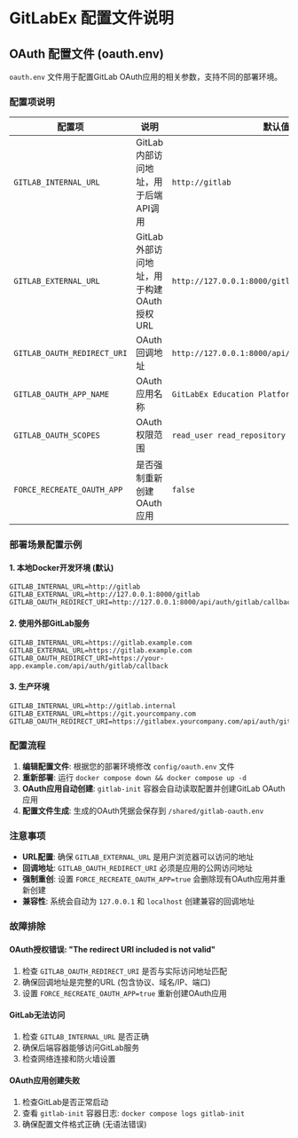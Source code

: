 # GitLabEx 配置文件说明

## OAuth 配置文件 (oauth.env)

`oauth.env` 文件用于配置GitLab OAuth应用的相关参数，支持不同的部署环境。

### 配置项说明

| 配置项 | 说明 | 默认值 |
|--------|------|--------|
| `GITLAB_INTERNAL_URL` | GitLab内部访问地址，用于后端API调用 | `http://gitlab` |
| `GITLAB_EXTERNAL_URL` | GitLab外部访问地址，用于构建OAuth授权URL | `http://127.0.0.1:8000/gitlab` |
| `GITLAB_OAUTH_REDIRECT_URI` | OAuth回调地址 | `http://127.0.0.1:8000/api/auth/gitlab/callback` |
| `GITLAB_OAUTH_APP_NAME` | OAuth应用名称 | `GitLabEx Education Platform` |
| `GITLAB_OAUTH_SCOPES` | OAuth权限范围 | `read_user read_repository write_repository` |
| `FORCE_RECREATE_OAUTH_APP` | 是否强制重新创建OAuth应用 | `false` |

### 部署场景配置示例

#### 1. 本地Docker开发环境 (默认)

```env
GITLAB_INTERNAL_URL=http://gitlab
GITLAB_EXTERNAL_URL=http://127.0.0.1:8000/gitlab
GITLAB_OAUTH_REDIRECT_URI=http://127.0.0.1:8000/api/auth/gitlab/callback
```

#### 2. 使用外部GitLab服务

```env
GITLAB_INTERNAL_URL=https://gitlab.example.com
GITLAB_EXTERNAL_URL=https://gitlab.example.com
GITLAB_OAUTH_REDIRECT_URI=https://your-app.example.com/api/auth/gitlab/callback
```

#### 3. 生产环境

```env
GITLAB_INTERNAL_URL=http://gitlab.internal
GITLAB_EXTERNAL_URL=https://git.yourcompany.com
GITLAB_OAUTH_REDIRECT_URI=https://gitlabex.yourcompany.com/api/auth/gitlab/callback
```

### 配置流程

1. **编辑配置文件**: 根据您的部署环境修改 `config/oauth.env` 文件
2. **重新部署**: 运行 `docker compose down && docker compose up -d`
3. **OAuth应用自动创建**: `gitlab-init` 容器会自动读取配置并创建GitLab OAuth应用
4. **配置文件生成**: 生成的OAuth凭据会保存到 `/shared/gitlab-oauth.env`

### 注意事项

- **URL配置**: 确保 `GITLAB_EXTERNAL_URL` 是用户浏览器可以访问的地址
- **回调地址**: `GITLAB_OAUTH_REDIRECT_URI` 必须是应用的公网访问地址
- **强制重创**: 设置 `FORCE_RECREATE_OAUTH_APP=true` 会删除现有OAuth应用并重新创建
- **兼容性**: 系统会自动为 `127.0.0.1` 和 `localhost` 创建兼容的回调地址

### 故障排除

#### OAuth授权错误: "The redirect URI included is not valid"

1. 检查 `GITLAB_OAUTH_REDIRECT_URI` 是否与实际访问地址匹配
2. 确保回调地址是完整的URL (包含协议、域名/IP、端口)
3. 设置 `FORCE_RECREATE_OAUTH_APP=true` 重新创建OAuth应用

#### GitLab无法访问

1. 检查 `GITLAB_INTERNAL_URL` 是否正确
2. 确保后端容器能够访问GitLab服务
3. 检查网络连接和防火墙设置

#### OAuth应用创建失败

1. 检查GitLab是否正常启动
2. 查看 `gitlab-init` 容器日志: `docker compose logs gitlab-init`
3. 确保配置文件格式正确 (无语法错误) 